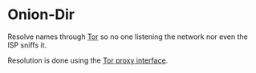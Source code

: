 Onion-Dir
=========

Resolve names through [Tor](https://www.torproject.org/) so no one listening
the network nor even the ISP sniffs it.

Resolution is done using the [Tor proxy interface](http://download.exdat.com/viewprogramfile/18551-22).
